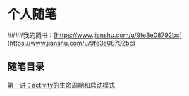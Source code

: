# 个人随笔

####我的简书：[https://www.jianshu.com/u/9fe3e08792bc](https://www.jianshu.com/u/9fe3e08792bc)


## 随笔目录

[第一讲：activity的生命周期和启动模式](https://www.jianshu.com/p/1309a38f33d7)